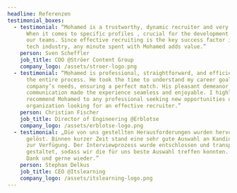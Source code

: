 ```yaml
---
headline: Referenzen
testimonial_boxes:
  - testimonial: “Mohamed is a trustworthy, dynamic recruiter and very reliable.
      When it comes to specific profiles , crucial for the development of one of
      our teams. Since effective recruiting is the key success factor in the
      tech industry, any minute spent with Mohamed adds value.”
    person: Sven Scheffler
    job_title: COO @Ströer Content Group
    company_logo: /assets/stroer-logo.png
  - testimonial: “Mohamed is professional, straightforward, and efficient throughout
      the entire process. He took the time to understand my career goals and the
      company’s needs, ensuring a perfect match. His pleasant demeanor and clear
      communication made the experience seamless and enjoyable. I highly
      recommend Mohamed to any professional seeking new opportunities or any
      organization looking for an effective recruiter.”
    person: Christian Fischer
    job_title: Director of Engineering @Erblotse
    company_logo: /assets/erblotse-logo.png
  - testimonial: „Die von uns gestellten Herausforderungen wurden hervorragend
      gelöst. Binnen kurzer Zeit stand eine sehr gute Auswahl an Kandidat:innen
      zur Verfügung. Der Interviewprozess wurde entschlossen und transparent
      gestaltet, sodass wir die für uns beste Auswahl treffen konnten. Vielen
      Dank und gerne wieder.”
    person: Stephan Delkus
    job_title: CEO @Itslearning
    company_logo: /assets/itslearning-logo.png
---
```


